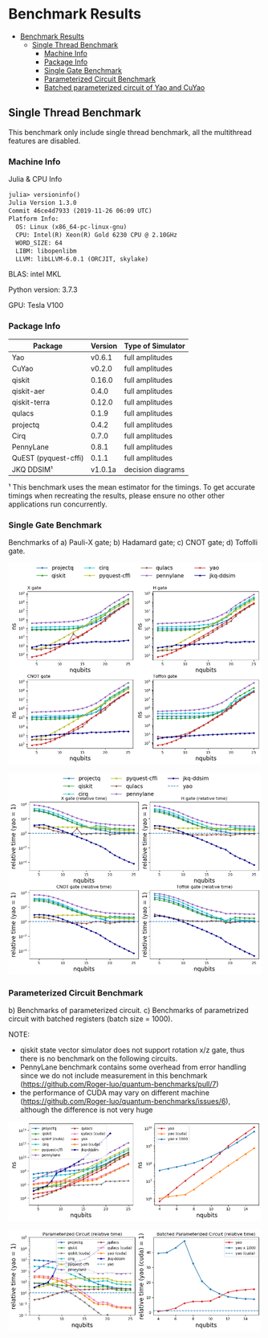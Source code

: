 # Benchmark Results

- [Benchmark Results](#benchmark-results)
  - [Single Thread Benchmark](#single-thread-benchmark)
    - [Machine Info](#machine-info)
    - [Package Info](#package-info)
    - [Single Gate Benchmark](#single-gate-benchmark)
    - [Parameterized Circuit Benchmark](#parameterized-circuit-benchmark)
    - [Batched parameterized circuit of Yao and CuYao](#batched-parameterized-circuit-of-yao-and-cuyao)

## Single Thread Benchmark

This benchmark only include single thread benchmark, all the multithread features are disabled.

### Machine Info

Julia & CPU Info

```
julia> versioninfo()
Julia Version 1.3.0
Commit 46ce4d7933 (2019-11-26 06:09 UTC)
Platform Info:
  OS: Linux (x86_64-pc-linux-gnu)
  CPU: Intel(R) Xeon(R) Gold 6230 CPU @ 2.10GHz
  WORD_SIZE: 64
  LIBM: libopenlibm
  LLVM: libLLVM-6.0.1 (ORCJIT, skylake)
```

BLAS: intel MKL

Python version: 3.7.3

GPU: Tesla V100

### Package Info

|       Package        | Version | Type of Simulator |
| -------------------- | ------- | ----------------- |
| Yao                  | v0.6.1  | full amplitudes   |
| CuYao                | v0.2.0  | full amplitudes   |
| qiskit               | 0.16.0  | full amplitudes   |
| qiskit-aer           | 0.4.0   | full amplitudes   |
| qiskit-terra         | 0.12.0  | full amplitudes   |
| qulacs               | 0.1.9   | full amplitudes   |
| projectq             | 0.4.2   | full amplitudes   |
| Cirq                 | 0.7.0   | full amplitudes   |
| PennyLane            | 0.8.1   | full amplitudes   |
| QuEST (pyquest-cffi) | 0.1.1   | full amplitudes   |
| JKQ DDSIM¹           | v1.0.1a | decision diagrams |

¹ This benchmark uses the mean estimator for the timings. To get accurate timings when recreating the results, please ensure no other other applications run concurrently.

### Single Gate Benchmark

Benchmarks of a) Pauli-X gate; b) Hadamard gate; c) CNOT gate; d) Toffolli gate.

![gates](images/gates.png)

![gates-relative](images/gates_relative.png)

### Parameterized Circuit Benchmark

b) Benchmarks of parameterized circuit. c) Benchmarks of parametrized circuit with batched registers (batch size = 1000).

NOTE: 

- qiskit state vector simulator does not support rotation x/z gate, thus there is no benchmark on the following circuits.
- PennyLane benchmark contains some overhead from error handling since we do not include measurement in this benchmark (https://github.com/Roger-luo/quantum-benchmarks/pull/7)
- the performance of CUDA may vary on different machine (https://github.com/Roger-luo/quantum-benchmarks/issues/6), although the difference is not very huge

![pcircuit](images/pcircuit.png)

![pcircuit-relative](images/pcircuit_relative.png)
